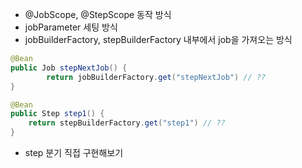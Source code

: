- @JobScope, @StepScope 동작 방식
- jobParameter 세팅 방식
- jobBuilderFactory, stepBuilderFactory 내부에서 job을 가져오는 방식
~~~java
@Bean
public Job stepNextJob() {
        return jobBuilderFactory.get("stepNextJob") // ??
}

@Bean
public Step step1() {
    return stepBuilderFactory.get("step1") // ??
}
~~~
- step 분기 직접 구현해보기